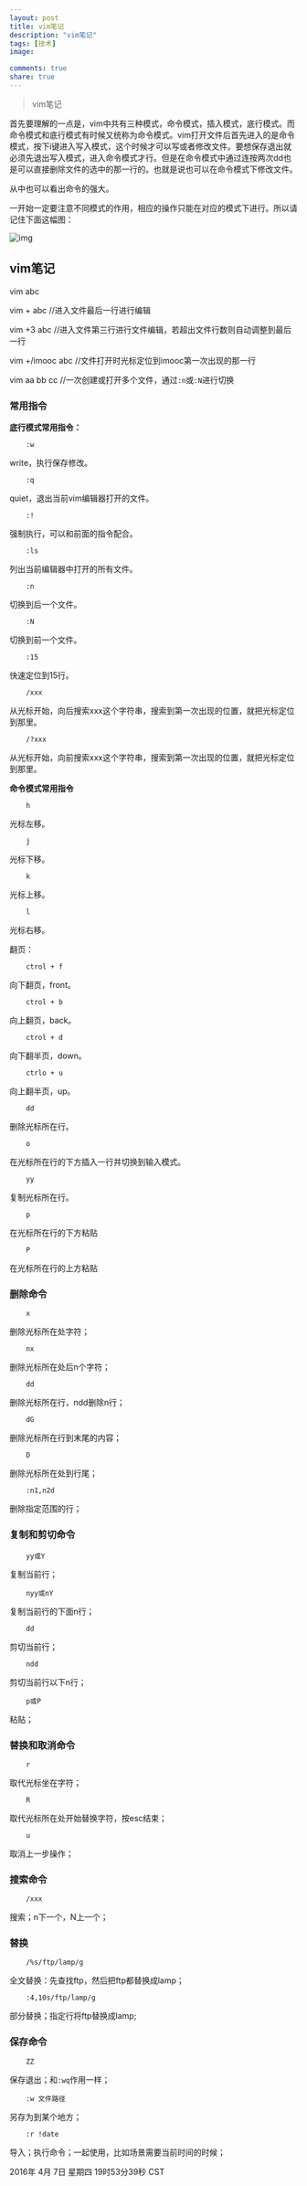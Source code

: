 ```yaml
---
layout: post
title: vim笔记
description: "vim笔记"
tags: [技术]
image:

comments: true
share: true
---
```


> vim笔记

首先要理解的一点是，vim中共有三种模式，命令模式，插入模式，底行模式。而命令模式和底行模式有时候又统称为命令模式。vim打开文件后首先进入的是命令模式，按下i键进入写入模式，这个时候才可以写或者修改文件。要想保存退出就必须先退出写入模式，进入命令模式才行。但是在命令模式中通过连按两次dd也是可以直接删除文件的选中的那一行的。也就是说也可以在命令模式下修改文件。

<!-- more -->

从中也可以看出命令的强大。

一开始一定要注意不同模式的作用，相应的操作只能在对应的模式下进行。所以请记住下面这幅图：

![img]({{site.url}}images/article/2016-4-3/1.png)

## vim笔记

vim abc

vim + abc	//进入文件最后一行进行编辑

vim +3 abc	//进入文件第三行进行文件编辑，若超出文件行数则自动调整到最后一行

vim +/imooc abc	//文件打开时光标定位到imooc第一次出现的那一行

vim aa bb cc	//一次创建或打开多个文件，通过```:n```或```:N```进行切换

### 常用指令

**底行模式常用指令：**

```
	:w
```

write，执行保存修改。

```
	:q
```

quiet，退出当前vim编辑器打开的文件。

```
	:!
```

强制执行，可以和前面的指令配合。

```
	:ls
```

列出当前编辑器中打开的所有文件。

```
	:n
```

切换到后一个文件。

```
	:N
```

切换到前一个文件。

```
	:15
```

快速定位到15行。

```
	/xxx
```

从光标开始，向后搜索xxx这个字符串，搜索到第一次出现的位置，就把光标定位到那里。

```
	/?xxx
```

从光标开始，向前搜索xxx这个字符串，搜索到第一次出现的位置，就把光标定位到那里。

**命令模式常用指令**

```
	h
```

光标左移。

```
	j
```

光标下移。

```
	k
```

光标上移。

```
	l
```

光标右移。

翻页：

```
	ctrol + f
```

向下翻页，front。

```
	ctrol + b
```

向上翻页，back。

```
	ctrol + d
```

向下翻半页，down。

```
	ctrlo + u
```

向上翻半页，up。

```
	dd
```

删除光标所在行。

```
	o
```

在光标所在行的下方插入一行并切换到输入模式。

```
	yy
```

复制光标所在行。

```
	p
```

在光标所在行的下方粘贴

```
	P
```

在光标所在行的上方粘贴

### 删除命令

```
	x
```

删除光标所在处字符；

```
	nx
```

删除光标所在处后n个字符；

```
	dd
```

删除光标所在行，ndd删除n行；

```
	dG
```

删除光标所在行到末尾的内容；

```
	D
```

删除光标所在处到行尾；

```
	:n1,n2d
```

删除指定范围的行；

### 复制和剪切命令

```
	yy或Y
```

复制当前行；

```
	nyy或nY
```

复制当前行的下面n行；

```
	dd
```

剪切当前行；

```
	ndd
```

剪切当前行以下n行；

```
	p或P
```

粘贴；

### 替换和取消命令

```
	r
```

取代光标坐在字符；

```
	R
```

取代光标所在处开始替换字符，按esc结束；

```
	u
```

取消上一步操作；

### 搜索命令

```
	/xxx
```

搜索；n下一个，N上一个；

### 替换

```
	/%s/ftp/lamp/g
```

全文替换：先查找ftp，然后把ftp都替换成lamp；

```
	:4,10s/ftp/lamp/g
```

部分替换；指定行将ftp替换成lamp;

### 保存命令

```
	ZZ
```

保存退出；和```:wq```作用一样；

```
	:w 文件路径
```

另存为到某个地方；

```
	:r !date
```

导入；执行命令；一起使用，比如场景需要当前时间的时候；

2016年 4月 7日 星期四 19时53分39秒 CST
